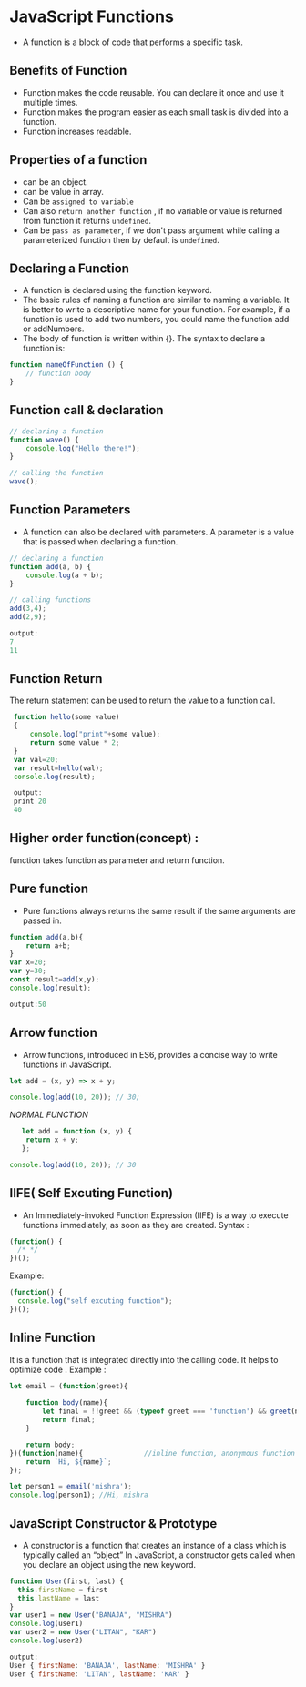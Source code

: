 # **JavaScript Functions**
* A function is a block of code that performs a specific task.
## **Benefits of Function**
* Function makes the code reusable. You can declare it once and use it multiple times.
* Function makes the program easier as each small task is divided into a function.
* Function increases readable.
## **Properties of a function**
* can be an object.
* can be value in array.
* Can be `assigned to variable`
* Can also `return another function` , if no variable or value is returned from function it returns `undefined`.
* Can be `pass as parameter`, if we don't pass argument while calling a parameterized function then by default is `undefined`.

## **Declaring a Function**
* A function is declared using the function keyword.
* The basic rules of naming a function are similar to naming a variable. It is better to write a   descriptive name for your function. For example, if a function is used to add two numbers, you could name the function add or addNumbers.
* The body of function is written within {}.
  The syntax to declare a function is:
```js
function nameOfFunction () {
    // function body   
}
```
## **Function call & declaration**
```js
// declaring a function
function wave() {
    console.log("Hello there!");
}

// calling the function
wave();
```
## **Function Parameters**
* A function can also be declared with parameters. A parameter is a value that is passed when declaring a function.
```js
// declaring a function
function add(a, b) {
    console.log(a + b);
}

// calling functions
add(3,4);
add(2,9);

output:
7
11
```
## **Function Return**
The return statement can be used to return the value to a function call.

```js
 function hello(some value)
 {
     console.log("print"+some value);
     return some value * 2;
 }
 var val=20;
 var result=hello(val);
 console.log(result);

 output:
 print 20
 40
```
## **Higher order function(concept) :**
function takes function as parameter and return function.
## **Pure function**
* Pure functions always returns the same result if the same arguments are passed in.
```js
function add(a,b){
    return a+b;
}
var x=20;
var y=30;
const result=add(x,y);
console.log(result);

output:50
```
## **Arrow function**
* Arrow functions, introduced in ES6, provides a concise way to write functions in JavaScript.
```js
let add = (x, y) => x + y;

console.log(add(10, 20)); // 30;
```
_NORMAL FUNCTION_
```js
   let add = function (x, y) {
	return x + y;
   };

console.log(add(10, 20)); // 30
```

## **IIFE**( Self Excuting Function)
* An Immediately-invoked Function Expression (IIFE) is a way to execute functions immediately, as soon as they are created.
Syntax :
```js
(function() {
  /* */
})();
```
Example:
```js
(function() {
  console.log("self excuting function");
})();
```
## **Inline Function**
It is a function that is integrated directly into the calling code. It helps to optimize code .
Example :
```js
let email = (function(greet){
    
    function body(name){
        let final = !!greet && (typeof greet === 'function') && greet(name);  
        return final;
    }

    return body;
})(function(name){               //inline function, anonymous function
    return `Hi, ${name}`; 
});

let person1 = email('mishra');
console.log(person1); //Hi, mishra
```
## **JavaScript Constructor & Prototype**
* A constructor is a function that creates an instance of a class which is typically called an “object” In JavaScript, a constructor gets called when you declare an object using the new keyword.
```js
function User(first, last) {
  this.firstName = first
  this.lastName = last
}
var user1 = new User("BANAJA", "MISHRA")
console.log(user1)
var user2 = new User("LITAN", "KAR")
console.log(user2)

output:
User { firstName: 'BANAJA', lastName: 'MISHRA' }
User { firstName: 'LITAN', lastName: 'KAR' }
```









